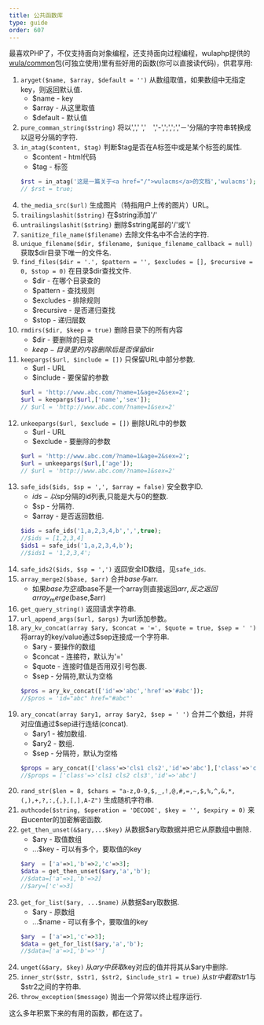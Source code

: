 ```yaml
---
title: 公共函数库
type: guide
order: 607
---
```


最喜欢PHP了，不仅支持面向对象编程，还支持面向过程编程，wulaphp提供的[wula/common](https://github.com/ninggf/wula-common/blob/master/common.php)包(可独立使用)里有些好用的函数(你可以直接读代码)，供君享用:

1. `aryget($name, $array, $default = '')` 从数组取值，如果数组中无指定key，则返回默认值.
    * $name - key
    * $array - 从这里取值
    * $default - 默认值
2. `pure_comman_string($string)` 将以',',' ','　','-',';',';','－'分隔的字符串转换成以逗号分隔的字符.
3. `in_atag($content, $tag)` 判断$tag是否在A标签中或是某个标签的属性.
    * $content - html代码
    * $tag - 标签
    ```php
    $rst = in_atag('这是一篇关于<a href="/">wulacms</a>的文档','wulacms');
    // $rst = true;
    ```
4. `the_media_src($url)` 生成图片（特指用户上传的图片）URL。
5. `trailingslashit($string)` 在$string添加'/'
6. `untrailingslashit($string)` 删除$string尾部的'/'或'\\'
7. `sanitize_file_name($filename)` 去除文件名中不合法的字符.
8. `unique_filename($dir, $filename, $unique_filename_callback = null)` 获取$dir目录下唯一的文件名.
9. `find_files($dir = '.', $pattern = '', $excludes = [], $recursive = 0, $stop = 0)` 在目录$dir查找文件.
    * $dir - 在哪个目录查的
    * $pattern - 查找规则
    * $excludes - 排除规则
    * $recursive - 是否递归查找
    * $stop - 递归层数
10. `rmdirs($dir, $keep = true)` 删除目录下的所有内容
    * $dir - 要删除的目录
    * $keep - 目录里的内容删除后是否保留$dir
11. `keepargs($url, $include = [])` 只保留URL中部分参数.
    * $url - URL
    * $include - 要保留的参数
    ```php
    $url = 'http://www.abc.com/?name=1&age=2&sex=2';
    $url = keepargs($url,['name','sex']);
    // $url = 'http://www.abc.com/?name=1&sex=2'
    ```
12. `unkeepargs($url, $exclude = [])` 删除URL中的参数
    * $url - URL
    * $exclude - 要删除的参数
    ```php
    $url = 'http://www.abc.com/?name=1&age=2&sex=2';
    $url = unkeepargs($url,['age']);
    // $url = 'http://www.abc.com/?name=1&sex=2'
    ```
13. `safe_ids($ids, $sp = ',', $array = false)` 安全数字ID.
    * $ids - 以$sp分隔的id列表,只能是大与0的整数.
    * $sp - 分隔符.
    * $array - 是否返回数组.
    ```php
    $ids = safe_ids('1,a,2,3,4,b',',',true);
    //$ids = [1,2,3,4]
    $ids1 = safe_ids('1,a,2,3,4,b');
    //$ids1 = '1,2,3,4';
    ```
14. `safe_ids2($ids, $sp = ',')` 返回安全ID数组，见`safe_ids`.
15. `array_merge2($base, $arr)` 合并$base与$arr.
    * 如果$base为空或$base不是一个array则直接返回$arr,反之返回array_merge($base,$arr)
16. `get_query_string()` 返回请求字符串.
17. `url_append_args($url, $args)` 为url添加参数。
18. `ary_kv_concat(array $ary, $concat = '=', $quote = true, $sep = ' ')` 将array的key/value通过$sep连接成一个字符串.
    * $ary - 要操作的数组
    * $concat - 连接符，默认为'='
    * $quote - 连接时值是否用双引号包裹.
    * $sep - 分隔符,默认为空格
    ```php
    $pros = ary_kv_concat(['id'=>'abc','href'=>'#abc']);
    //$pros = 'id="abc" href="#abc"'
    ```
19. `ary_concat(array $ary1, array $ary2, $sep = ' ')` 合并二个数组，并将对应值通过$sep进行连结(concat).
    * $ary1 - 被加数组.
    * $ary2 - 数组.
    * $sep - 分隔符，默认为空格
    ```php
    $props = ary_concat(['class'=>'cls1 cls2','id'=>'abc'],['class'=>'cls3']);
    //$props = ['class'=>'cls1 cls2 cls3','id'=>'abc']
    ```
20. `rand_str($len = 8, $chars = "a-z,0-9,$,_,!,@,#,=,~,$,%,^,&,*,(,),+,?,:,{,},[,],A-Z")` 生成随机字符串.
21. `authcode($string, $operation = 'DECODE', $key = '', $expiry = 0)` 来自ucenter的加密解密函数.
22. `get_then_unset(&$ary,...$key)` 从数据$ary取数据并把它从原数组中删除.
    * $ary - 取值数组
    * ...$key - 可以有多个，要取值的key
    ```php
    $ary  = ['a'=>1,'b'=>2,'c'=>3];
    $data = get_then_unset($ary,'a','b');
    //$data=['a'=>1,'b'=>2]
    //$ary=['c'=>3]
    ```
23. `get_for_list($ary, ...$name)` 从数据$ary取数据.
    * $ary - 原数组
    * ...$name - 可以有多个，要取值的key
    ```php
    $ary  = ['a'=>1,'c'=>3];
    $data = get_for_list($ary,'a','b');
    //$data=['a'=>1,'b'=>'']
    ```
24. `unget(&$ary, $key)` 从$ary中获取$key对应的值并将其从$ary中删除.
25. `inner_str($str, $str1, $str2, $include_str1 = true)` 从$str中截取$str1与$str2之间的字符串.
26. `throw_exception($message)` 抛出一个异常以终止程序运行.

这么多年积累下来的有用的函数，都在这了。
